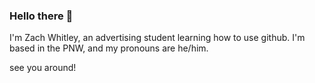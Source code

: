 ### Hello there 👋

I'm Zach Whitley, an advertising student learning how to use github. I'm based in the PNW, and my pronouns are he/him.

see you around!
